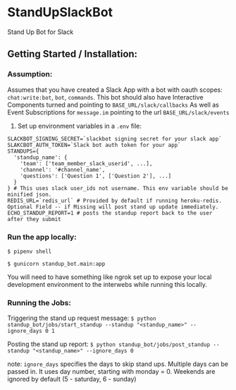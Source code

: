 # StandUpSlackBot
Stand Up Bot for Slack

## Getting Started / Installation:

### Assumption:
Assumes that you have created a Slack App with a bot with oauth scopes: `chat:write:bot`, `bot`, `commands`.
This bot should also have Interactive Components turned and pointing to `BASE_URL/slack/callbacks`
As well as Event Subscriptions for `message.im` pointing to the url `BASE_URL/slack/events`

1. Set up environment variables in a `.env` file:


```
SLACKBOT_SIGNING_SECRET=`slackbot signing secret for your slack app`
SLAKCBOT_AUTH_TOKEN=`Slack bot auth token for your app`
STANDUPS={
  'standup_name': {
    'team': ['team_member_slack_userid', ...],
    'channel': '#channel_name',
    'questions': ['Question 1', ['Question 2'], ...]
  }
} # This uses slack user_ids not username. This env variable should be minified json.
REDIS_URL=`redis_url` # Provided by default if running heroku-redis. Optional Field -- if Missing will post stand up update immediately.
ECHO_STANDUP_REPORT=1 # posts the standup report back to the user after they submit
```

### Run the app locally:

`$ pipenv shell`

`$ gunicorn standup_bot.main:app`

You will need to have something like ngrok set up to expose your local development environment to the interwebs while running this locally.


### Running the Jobs:

Triggering the stand up request message:
`$ python standup_bot/jobs/start_standup --standup "<standup_name>" --ignore_days 0 1`

Posting the stand up report:
`$ python standup_bot/jobs/post_standup --standup "<standup_name>" --ignore_days 0`

note: `ignore_days` specifies the days to skip stand ups. Multiple days can be passed in. It uses day number, starting with monday = 0. Weekends are ignored by default (5 - saturday, 6 - sunday)